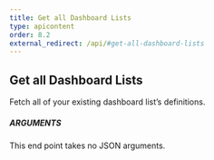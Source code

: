 ```yaml
---
title: Get all Dashboard Lists
type: apicontent
order: 8.2
external_redirect: /api/#get-all-dashboard-lists
---
```


## Get all Dashboard Lists

Fetch all of your existing dashboard list’s definitions.

##### ARGUMENTS

This end point takes no JSON arguments.

